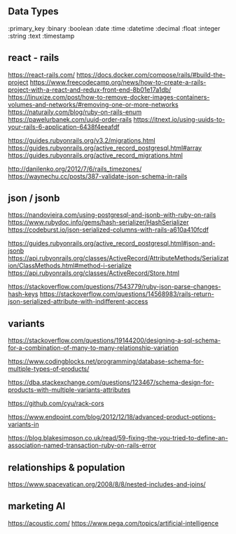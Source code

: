 ## Data Types

:primary_key
:binary
:boolean
:date
:time
:datetime
:decimal
:float
:integer
:string
:text
:timestamp

## react - rails
https://react-rails.com/
https://docs.docker.com/compose/rails/#build-the-project
https://www.freecodecamp.org/news/how-to-create-a-rails-project-with-a-react-and-redux-front-end-8b01e17a1db/
https://linuxize.com/post/how-to-remove-docker-images-containers-volumes-and-networks/#removing-one-or-more-networks
https://naturaily.com/blog/ruby-on-rails-enum
https://pawelurbanek.com/uuid-order-rails
https://itnext.io/using-uuids-to-your-rails-6-application-6438f4eeafdf

https://guides.rubyonrails.org/v3.2/migrations.html
https://guides.rubyonrails.org/active_record_postgresql.html#array
https://guides.rubyonrails.org/active_record_migrations.html

http://danilenko.org/2012/7/6/rails_timezones/
https://waynechu.cc/posts/387-validate-json-schema-in-rails

## json / jsonb
https://nandovieira.com/using-postgresql-and-jsonb-with-ruby-on-rails
https://www.rubydoc.info/gems/hash-serializer/HashSerializer
https://codeburst.io/json-serialized-columns-with-rails-a610a410fcdf

https://guides.rubyonrails.org/active_record_postgresql.html#json-and-jsonb
https://api.rubyonrails.org/classes/ActiveRecord/AttributeMethods/Serialization/ClassMethods.html#method-i-serialize
https://api.rubyonrails.org/classes/ActiveRecord/Store.html

https://stackoverflow.com/questions/7543779/ruby-json-parse-changes-hash-keys
https://stackoverflow.com/questions/14568983/rails-return-json-serialized-attribute-with-indifferent-access

## variants
https://stackoverflow.com/questions/19144200/designing-a-sql-schema-for-a-combination-of-many-to-many-relationship-variation

https://www.codingblocks.net/programming/database-schema-for-multiple-types-of-products/

https://dba.stackexchange.com/questions/123467/schema-design-for-products-with-multiple-variants-attributes

https://github.com/cyu/rack-cors

https://www.endpoint.com/blog/2012/12/18/advanced-product-options-variants-in

https://blog.blakesimpson.co.uk/read/59-fixing-the-you-tried-to-define-an-association-named-transaction-ruby-on-rails-error

## relationships & population
https://www.spacevatican.org/2008/8/8/nested-includes-and-joins/


## marketing AI
https://acoustic.com/
https://www.pega.com/topics/artificial-intelligence